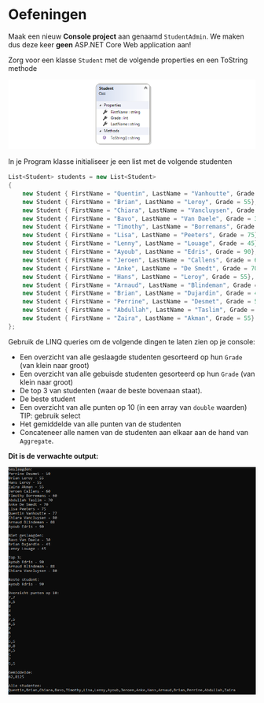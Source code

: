 # Oefeningen

Maak een nieuw **Console project** aan genaamd `StudentAdmin`. We maken dus deze keer **geen** ASP.NET Core Web application aan!

Zorg voor een klasse `Student` met de volgende properties en een ToString methode

![](../.gitbook/assets/image%20%2868%29.png)

In je Program klasse initialiseer je een list met de volgende studenten

```csharp
List<Student> students = new List<Student>
{
    new Student { FirstName = "Quentin", LastName = "Vanhoutte", Grade = 77},
    new Student { FirstName = "Brian", LastName = "Leroy", Grade = 55},
    new Student { FirstName = "Chiara", LastName = "Vancluysen", Grade = 80},
    new Student { FirstName = "Bavo", LastName = "Van Daele", Grade = 30},
    new Student { FirstName = "Timothy", LastName = "Borremans", Grade = 60},
    new Student { FirstName = "Lisa", LastName = "Peeters", Grade = 75},
    new Student { FirstName = "Lenny", LastName = "Louage", Grade = 45},
    new Student { FirstName = "Ayoub", LastName = "Edris", Grade = 90},
    new Student { FirstName = "Jeroen", LastName = "Callens", Grade = 60},
    new Student { FirstName = "Anke", LastName = "De Smedt", Grade = 70},
    new Student { FirstName = "Hans", LastName = "Leroy", Grade = 55},
    new Student { FirstName = "Arnaud", LastName = "Blindeman", Grade = 88},
    new Student { FirstName = "Brian", LastName = "Dujardin", Grade = 45},
    new Student { FirstName = "Perrine", LastName = "Desmet", Grade = 50},
    new Student { FirstName = "Abdullah", LastName = "Taslim", Grade = 70},
    new Student { FirstName = "Zaira", LastName = "Akman", Grade = 55}
};
```

Gebruik de LINQ queries om de volgende dingen te laten zien op je console:

* Een overzicht van alle geslaagde studenten gesorteerd op hun `Grade` \(van klein naar groot\)
* Een overzicht van alle gebuisde studenten gesorteerd op hun `Grade` \(van klein naar groot\)
* De top 3 van studenten \(waar de beste bovenaan staat\). 
* De beste student
* Een overzicht van alle punten op 10 \(in een array van `double` waarden\) TIP: gebruik select
* Het gemiddelde van alle punten van de studenten
* Concateneer alle namen van de studenten aan elkaar aan de hand van `Aggregate`.

**Dit is de verwachte output:**

![](../.gitbook/assets/image%20%2870%29.png)

